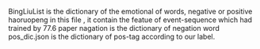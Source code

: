 



BingLiuList is the dictionary of the emotional of words, negative or positive
haoruopeng in this file , it contain the featue of event-sequence which had trained by 77.6 paper
nagation is the dictionary of negation word
pos_dic.json is the dictionary of pos-tag according to our label.
